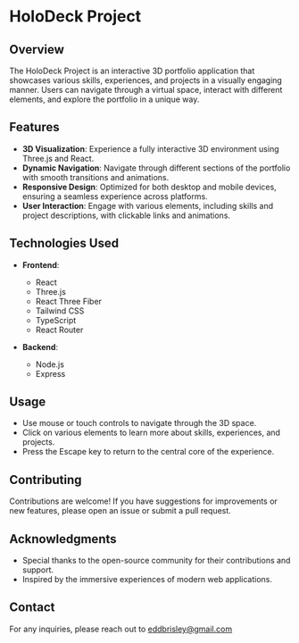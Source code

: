 # HoloDeck Project

## Overview

The HoloDeck Project is an interactive 3D portfolio application that showcases various skills, experiences, and projects in a visually engaging manner. Users can navigate through a virtual space, interact with different elements, and explore the portfolio in a unique way.

## Features

- **3D Visualization**: Experience a fully interactive 3D environment using Three.js and React.
- **Dynamic Navigation**: Navigate through different sections of the portfolio with smooth transitions and animations.
- **Responsive Design**: Optimized for both desktop and mobile devices, ensuring a seamless experience across platforms.
- **User Interaction**: Engage with various elements, including skills and project descriptions, with clickable links and animations.

## Technologies Used

- **Frontend**: 
  - React
  - Three.js
  - React Three Fiber
  - Tailwind CSS
  - TypeScript
  - React Router

- **Backend**: 
  - Node.js 
  - Express

## Usage

- Use mouse or touch controls to navigate through the 3D space.
- Click on various elements to learn more about skills, experiences, and projects.
- Press the Escape key to return to the central core of the experience.

## Contributing

Contributions are welcome! If you have suggestions for improvements or new features, please open an issue or submit a pull request.

## Acknowledgments

- Special thanks to the open-source community for their contributions and support.
- Inspired by the immersive experiences of modern web applications.

## Contact

For any inquiries, please reach out to eddbrisley@gmail.com
